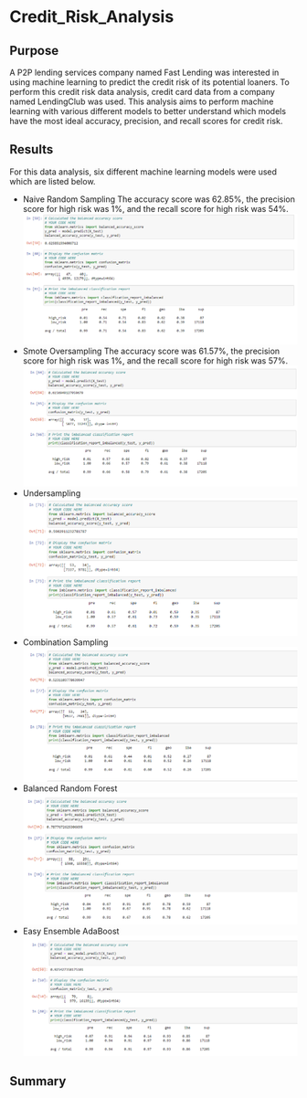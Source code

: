 # Credit_Risk_Analysis
## Purpose
A P2P lending services company named Fast Lending was interested in using machine learning to predict the credit risk of its potential loaners. To perform this credit risk data analysis, credit card data from a company named LendingClub was used. This analysis aims to perform machine learning with various different models to better understand which models have the most ideal accuracy, precision, and recall scores for credit risk. 
## Results
For this data analysis, six different machine learning models were used which are listed below.
* Naive Random Sampling
  The accuracy score was 62.85%, the precision score for high risk was 1%, and the recall score for high risk was 54%.
![Naive Random Samplijng.PNG](https://github.com/tommy-chin/Credit_Risk_Analysis/blob/main/Images/Naive%20Random%20Samplijng.PNG)
* Smote Oversampling
  The accuracy score was 61.57%, the precision score for high risk was 1%, and the recall score for high risk was 57%.
![Smote Oversampling.PNG](https://github.com/tommy-chin/Credit_Risk_Analysis/blob/main/Images/Smote%20Oversampling.PNG)
* Undersampling
![Undersampling.PNG](https://github.com/tommy-chin/Credit_Risk_Analysis/blob/main/Images/Undersampling.PNG)
* Combination Sampling
![Combination Sampling.PNG](https://github.com/tommy-chin/Credit_Risk_Analysis/blob/main/Images/Combination%20Sampling.PNG)
* Balanced Random Forest
![Balanced Random Forest.PNG](https://github.com/tommy-chin/Credit_Risk_Analysis/blob/main/Images/Balanced%20Random%20Forest.PNG)
* Easy Ensemble AdaBoost
![Easy Ensemble AdaBoost.PNG](https://github.com/tommy-chin/Credit_Risk_Analysis/blob/main/Images/Easy%20Ensemble%20AdaBoost.PNG)

## Summary
